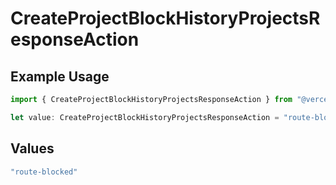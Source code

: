 # CreateProjectBlockHistoryProjectsResponseAction

## Example Usage

```typescript
import { CreateProjectBlockHistoryProjectsResponseAction } from "@vercel/sdk/models/createprojectop.js";

let value: CreateProjectBlockHistoryProjectsResponseAction = "route-blocked";
```

## Values

```typescript
"route-blocked"
```
